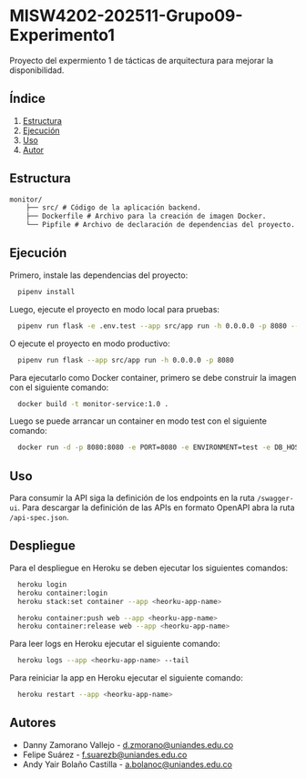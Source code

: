 # MISW4202-202511-Grupo09-Experimento1

Proyecto del expermiento 1 de tácticas de arquitectura para mejorar la disponibilidad.

## Índice

1. [Estructura](#estructura)
2. [Ejecución](#ejecución)
3. [Uso](#uso)
4. [Autor](#autor)

## Estructura

```txt
monitor/
    ├── src/ # Código de la aplicación backend.
    ├── Dockerfile # Archivo para la creación de imagen Docker.
    └── Pipfile # Archivo de declaración de dependencias del proyecto.
```

## Ejecución

Primero, instale las dependencias del proyecto:

```bash
  pipenv install
```

Luego, ejecute el proyecto en modo local para pruebas:

```bash
  pipenv run flask -e .env.test --app src/app run -h 0.0.0.0 -p 8080 --debug
```

O ejecute el proyecto en modo productivo:

```bash
  pipenv run flask --app src/app run -h 0.0.0.0 -p 8080
```

Para ejecutarlo como Docker container, primero se debe construir la imagen con el siguiente comando:

```bash
  docker build -t monitor-service:1.0 .
```

Luego se puede arrancar un container en modo test con el siguiente comando:

```bash
  docker run -d -p 8080:8080 -e PORT=8080 -e ENVIRONMENT=test -e DB_HOST=memory monitor-service:1.0
```

## Uso

Para consumir la API siga la definición de los endpoints en la ruta `/swagger-ui`. Para descargar la definición de las APIs en formato OpenAPI abra la ruta `/api-spec.json`.

## Despliegue

Para el despliegue en Heroku se deben ejecutar los siguientes comandos:

```bash
  heroku login
  heroku container:login
  heroku stack:set container --app <heorku-app-name>

  heroku container:push web --app <heorku-app-name>
  heroku container:release web --app <heorku-app-name>
```

Para leer logs en Heroku ejecutar el siguiente comando:

```bash
  heroku logs --app <heorku-app-name> --tail
```

Para reiniciar la app en Heroku ejecutar el siguiente comando:

```bash
  heroku restart --app <heorku-app-name>
```

## Autores

- Danny Zamorano Vallejo - d.zmorano@uniandes.edu.co
- Felipe Suárez - f.suarezb@uniandes.edu.co
- Andy Yair Bolaño Castilla - a.bolanoc@uniandes.edu.co
